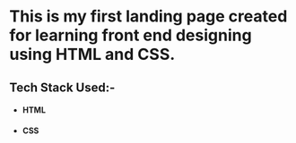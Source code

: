 # This is my first landing page created for learning front end designing using HTML and CSS.

## Tech Stack Used:-

-  #### HTML
-  #### CSS
